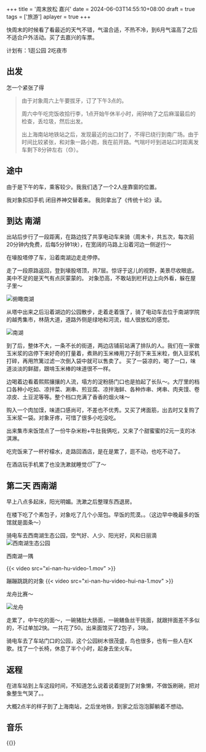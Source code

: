 +++
title = '周末放松 嘉兴'
date = 2024-06-03T14:55:10+08:00
draft = true
tags = ['旅游']
aplayer = true
+++


快周末的时候看了看最近的天气不错，气温合适，不热不冷，到6月气温高了之后不适合户外活动。买了去嘉兴的车票。

计划有：1逛公园 2吃夜市

## 出发

怎一个紧张了得

> 由于对象周六上午要拔牙，订了下午3点的。
> 
> 周六中午吃完饭收拾行李，1点开始午休半小时，闹钟响了之后麻溜最后的检查，丢垃圾，然后出发。
> 
> 出上海南站地铁站之后，发现最近的出口封了，不得已绕行到南广场。由于时间比较紧张，和对象一路小跑，我在前开路。气喘吁吁到进站口时距离发车剩下8分钟左右（😓）。

## 途中

由于是下午的车，乘客较少。我我们选了一个2人座靠窗的位置。

我对象扣扣手机 闭目养神交替着来。
我则拿出了《传统十论》读。

## 到达 南湖

出站后步行了一段距离，在路边找了共享电动车来骑（周末卡，共五次，每次前20分钟内免费，后每5分钟1块），在宽阔的马路上沿着河边一侧逆行～

在壕股塔停了车，沿着南湖边走走停停。

走了一段原路返回，登到壕股塔顶，共7层。惊讶于这儿的视野，美景尽收眼底。美中不足的是天气有点灰蒙蒙的。
对象恐高，不敢站到栏杆边上向外看，躲在屋子里～

![俯瞰南湖](jia-xing-nan-hu-1.jpg)

从塔中出来之后沿着湖边的公园散步，走着走着饿了，骑了电动车去位于南湖学院的越秀集市，林荫大道，道路外侧是绿地和河流，给人很放松的感觉。

![南湖](nan-hu-1.jpg)

到了后，整体不大，一条不长的街道，两边店铺前站满了排队的人。我们在一家做玉米浆的店停下来好奇的打量着，煮熟的玉米棒用刀子刮下来玉米粒，倒入豆浆机打碎，再用笊篱过滤一次倒入袋中就可以售卖了。
买了一袋凉的，喝了一口，味道淡淡的鲜甜，跟啃玉米棒的味道很不一样。

边喝着边看着熙熙攘攘的人流，塌方的淀粉肠门口也是拍起了长队～。大厅里的档口各种小吃如、凉拌菜、涮串、煎豆腐、凉拌海鲜、各种炸串、烤串、肉夹馍、卷凉皮、土豆泥等等。整个档口充满了香香的烟火味～

购入一个肉加馍，味道口感尚可，不差也不优秀。又买了烤面筋，出去时又复购了玉米浆一袋。对象牙疼，可惜了很多小吃没吃。

出来集市来饭馆点了一份牛杂米粉+牛肚我俩吃，又来了个甜蜜蜜的2元一支的冰淇淋。

吃完饭来了一杯柠檬水，走路回酒店，是在是累了，逛不动，也吃不动了。

在酒店玩手机累了也没洗漱就睡觉😴了～

## 第二天 西南湖
早上八点多起床，阳光明媚。洗漱之后整理东西退房。

在楼下吃了个素包子，对象吃了几个小笼包。早饭的荒漠。。（这边早中晚最多的饭馆就是面条～）

骑电车去西南湖生态公园，空气好、人少、阳光好，风和日丽滴
![西南湖生态公园](xi-nan-hu-1.jpg)

西南湖一隅

{{< video src="xi-nan-hu-video-1.mov" >}}


蹦蹦跳跳的对象
{{< video src="xi-nan-hu-video-hui-na-1.mov" >}}


龙舟比赛～

![龙舟](xi-nan-hu-2.jpg)


走累了，中午吃的面～，一碗猪肚大肠面，一碗鳝鱼丝干挑面，就跟拌面差不多似的，不过单加2快。一共花了50。出来面馆买了2包子，3块。

骑电车去了车站门口的公园，这个公园树木很茂盛，鸟也很多，也有一些人在K歌。找了一个长椅，休息了半个小时，起身去坐火车。

## 返程
在进车站到上车这段时间，不知道怎么说着说着提到了对象懒，不做饭刷碗，把对象整生气哭了。。

大概2点半的样子到了上海南站，之后坐地铁，到家之后泡泡脚躺着不想动。


## 音乐
{{<aplayer server="netease" type="playlist" id="9407511408" autoplay="true">}}